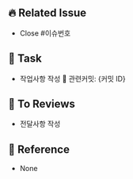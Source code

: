## 🔥 Related Issue
- Close #이슈번호

## 🏃‍ Task
- 작업사항 작성 📍 관련커밋: {커밋 ID}

## 💬 To Reviews 
- 전달사항 작성

## 📄 Reference
- None